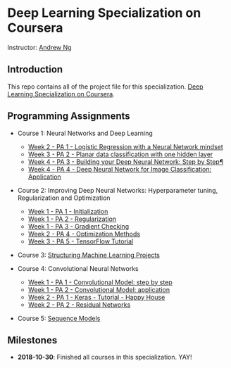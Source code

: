 # Deep Learning Specialization on Coursera


Instructor: [Andrew Ng](http://www.andrewng.org/)

## Introduction

This repo contains all of the project file for this specialization. [Deep Learning Specialization on Coursera](https://www.coursera.org/specializations/deep-learning).

## Programming Assignments

- Course 1: Neural Networks and Deep Learning

  - [Week 2 - PA 1 - Logistic Regression with a Neural Network mindset](https://github.com/DanielBBZ/Deeplearning.ai/tree/master/NeuralNetworksAndDeepLearning)
  - [Week 3 - PA 2 - Planar data classification with one hidden layer](https://github.com/DanielBBZ/Deeplearning.ai/tree/master/NeuralNetworksAndDeepLearning)
  - [Week 4 - PA 3 - Building your Deep Neural Network: Step by Step¶](https://github.com/DanielBBZ/Deeplearning.ai/tree/master/NeuralNetworksAndDeepLearning)
  - [Week 4 - PA 4 - Deep Neural Network for Image Classification: Application](https://github.com/DanielBBZ/Deeplearning.ai/tree/master/NeuralNetworksAndDeepLearning)

- Course 2: Improving Deep Neural Networks: Hyperparameter tuning, Regularization and Optimization

  - [Week 1 - PA 1 - Initialization](https://github.com/DanielBBZ/Deeplearning.ai/tree/master/Hyperparameter%20tuning%2C%20Regularization%20and%20Optimization)
  - [Week 1 - PA 2 - Regularization](https://github.com/DanielBBZ/Deeplearning.ai/tree/master/Hyperparameter%20tuning%2C%20Regularization%20and%20Optimization)
  - [Week 1 - PA 3 - Gradient Checking](https://github.com/DanielBBZ/Deeplearning.ai/tree/master/Hyperparameter%20tuning%2C%20Regularization%20and%20Optimization)
  - [Week 2 - PA 4 - Optimization Methods](https://github.com/DanielBBZ/Deeplearning.ai/tree/master/Hyperparameter%20tuning%2C%20Regularization%20and%20Optimization)
  - [Week 3 - PA 5 - TensorFlow Tutorial](https://github.com/DanielBBZ/Deeplearning.ai/tree/master/Hyperparameter%20tuning%2C%20Regularization%20and%20Optimization)

- Course 3: [Structuring Machine Learning Projects](https://github.com/DanielBBZ/Deeplearning.ai/tree/master/Structuring%20Machine%20Learning)

  
- Course 4: Convolutional Neural Networks

  - [Week 1 - PA 1 - Convolutional Model: step by step](https://github.com/DanielBBZ/Deeplearning.ai/tree/master/ConvolutionModel)
  - [Week 1 - PA 2 - Convolutional Model: application](https://github.com/DanielBBZ/Deeplearning.ai/tree/master/ConvolutionModel)
  - [Week 2 - PA 1 - Keras - Tutorial - Happy House](https://github.com/DanielBBZ/Deeplearning.ai/tree/master/ConvolutionModel)
  - [Week 2 - PA 2 - Residual Networks](https://github.com/DanielBBZ/Deeplearning.ai/tree/master/ConvolutionModel)
  
- Course 5: [Sequence Models](https://github.com/DanielBBZ/Deeplearning.ai/tree/master/SequenceModel) 



## Milestones

  - **2018-10-30**: Finished all courses in this specialization. YAY! 

